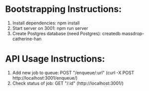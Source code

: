 # Bootstrapping Instructions:  
1. Install dependencies: npm install  
2. Start server on 3001: npm run server  
3. Create Postgres database (need Postgres): createdb massdrop-catherine-han  
  
# API Usage Instructions:  
1. Add new job to queue: POST "/enqueue/:url" (curl -X POST http://localhost:3001/enqueue/<URL>)  
2. Check status of job: GET "/:id" (http://localhost:3001/<ID>)  
